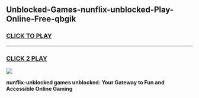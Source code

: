 
## Unblocked-Games-nunflix-unblocked-Play-Online-Free-qbgik
<h3>
<a href="https://premium76.site?title=nunflix-unblocked&ref=26A">CLICK TO PLAY</a></h3>
<hr>

<h3>
<a href="https://premium76.site?title=nunflix-unblocked&ref=26A">CLICK 2 PLAY</a>
  
</h3>

<a href="https://premium76.site?title=nunflix-unblocked&ref=26A"><img src="https://clearcache.store/games.png"></a>


**nunflix-unblocked games unblocked: Your Gateway to Fun and Accessible Online Gaming**
